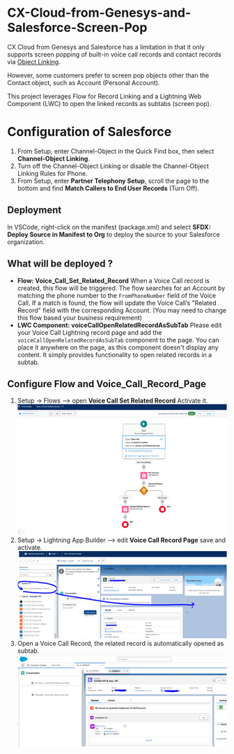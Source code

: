 # CX-Cloud-from-Genesys-and-Salesforce-Screen-Pop

CX Cloud from Genesys and Salesforce has a limitation in that it only supports screen popping of built-in voice call records and contact records via [Object Linking](https://developer.salesforce.com/docs/atlas.en-us.voice_pt_developer_guide.meta/voice_pt_developer_guide/voice_pt_record_linking.htm).

However, some customers prefer to screen pop objects other than the Contact object, such as Account (Personal Account).

This project leverages Flow for Record Linking and a Lightning Web Component (LWC) to open the linked records as subtabs (screen pop).

# Configuration of Salesforce

1. From Setup, enter Channel-Object in the Quick Find box, then select **Channel-Object Linking**.
2. Turn off the Channel-Object Linking or disable the Channel-Object Linking Rules for Phone.
3. From Setup, enter **Partner Telephony Setup**, scroll the page to the bottom and find **Match Callers to End User Records** (Turn Off).

## Deployment

In VSCode, right-click on the manifest (package.xml) and select **SFDX: Deploy Source in Manifest to Org** to deploy the source to your Salesforce organization.

## What will be deployed ?

- **Flow: Voice_Call_Set_Related_Record**
  When a Voice Call record is created, this flow will be triggered. The flow searches for an Account by matching the phone number to the `FromPhoneNumber` field of the Voice Call. If a match is found, the flow will update the Voice Call’s "Related Record" field with the corresponding Account.   (You may need to change this flow based your business requirement)
- **LWC Component: voiceCallOpenRelatedRecordAsSubTab**
  Please edit your Voice Call Lightning record page and add the `voiceCallOpenRelatedRecordAsSubTab` component to the page. You can place it anywhere on the page, as this component doesn't display any content. It simply provides functionality to open related records in a subtab.

## Configure Flow and Voice_Call_Record_Page

1. Setup ->  Flows --> open **Voice Call Set Related Record**    Activate it.
   ![Flow](/screenshots//screenshot1.PNG)
2. Setup ->  Lightning App Builder  --> edit **Voice Call Record Page**  save and activate.
   ![VoiceCallRecordPage](/screenshots//screenshot2.PNG)
3. Open a Voice Call Record, the related record is automatically opened as subtab.
   ![RelatedRecord](/screenshots//screenshot3.PNG)
